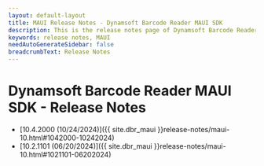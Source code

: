 ```yaml
---
layout: default-layout
title: MAUI Release Notes - Dynamsoft Barcode Reader MAUI SDK
description: This is the release notes page of Dynamsoft Barcode Reader for MAUI SDK.
keywords: release notes, MAUI
needAutoGenerateSidebar: false
breadcrumbText: Release Notes
---
```


# Dynamsoft Barcode Reader MAUI SDK - Release Notes

- [10.4.2000 (10/24/2024)]({{ site.dbr_maui }}release-notes/maui-10.html#1042000-10242024)
- [10.2.1101 (06/20/2024)]({{ site.dbr_maui }}release-notes/maui-10.html#1021101-06202024)
